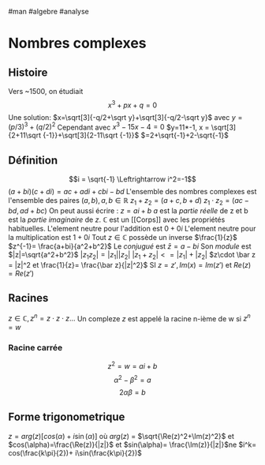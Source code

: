 #man #algebre #analyse 
# Nombres complexes
## Histoire
Vers ~1500, on étudiait
$$x^3+px+q=0$$
Une solution: $x=\sqrt[3]{-q/2+\sqrt y}+\sqrt[3]{-q/2-\sqrt y}$
avec $y = (p/3)^3+(q/2)^2$
Cependant avec $x^3-15x-4 =0$
$y=11*-1, x = \sqrt[3]{2+11\sqrt {-1}}+\sqrt[3]{2-11\sqrt {-1}}$
$=2+\sqrt{-1}+2-\sqrt{-1}$
## Définition
$$i = \sqrt{-1} \Leftrightarrow i^2=-1$$
$(a+bi)(c+di)=ac+adi+cbi-bd$
L'ensemble des nombres complexes est l'ensemble des paires $(a,b), a,b \in  \mathbb{R}$
$z_1+z_2=(a+c,b+d)$
$z_1 \cdot z_2 = (ac-bd,ad+bc)$
On peut aussi écrire : $z = ai +b$
$a$ est la _partie réelle_ de z et b est la _partie imaginaire_ de $z$.
$\mathbb{C}$ est un [[Corps]] avec les propriétés  habituelles.
L'element neutre pour l'addition est $0+0i$
L'element neutre pour la multiplication est $1+0i$
Tout $z\in \mathbb{C}$ possède un inverse $\frac{1}{z}$
$z^{-1}= \frac{a+bi}{a^2+b^2}$
Le  _conjugué_ est $\bar z= a-bi$
Son _module_ est $|z|=\sqrt{a^2+b^2}$
$|z_1z_2|=|z_1||z_2|$
$|z_1+z_2|<=|z_1|+|z_2|$
$z\cdot \bar z = |z|^2 et \frac{1}{z}= \frac{\bar z}{|z|^2}$
SI $z = z',Im(x)= Im(z')$ et $Re(z)=Re(z')$
## Racines
$z\in \mathbb{C}, z^n =z\cdot z\cdot z...$
Un compleze $z$ est appelé la racine n-ième de w si $z^n=w$
### Racine carrée
$$z^2 = w = ai+b$$
$$\alpha^2-\beta^2=a$$
$$2\alpha\beta=b$$
## Forme  trigonometrique
$z = arg(z)[cos(\alpha)+i\sin(\alpha)]$
où $arg(z)$ = $\sqrt{\Re(z)^2+\Im(z)^2}$ et
$cos(\alpha)=\frac{\Re(z)}{|z|}$ et $sin(\alpha)= \frac{\Im(z)}{|z|}$ne
$i^k= cos(\frac{k\pi}{2})+ i\sin(\frac{k\pi}{2})$
